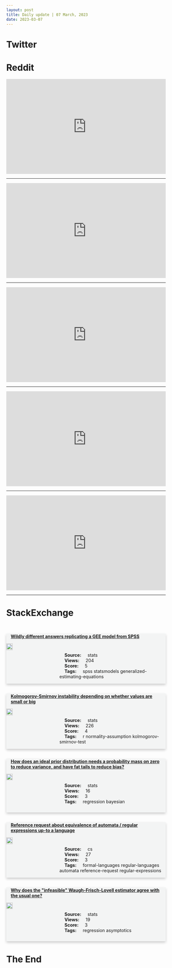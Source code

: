 ```yaml
---
layout: post
title: Daily update | 07 March, 2023
date: 2023-03-07
---
```


<script async src="https://platform.twitter.com/widgets.js" charset="utf-8"></script>


<script src='https://storage.ko-fi.com/cdn/scripts/overlay-widget.js'></script>
<script>
  kofiWidgetOverlay.draw('themldojo', {
    'type': 'floating-chat',
    'floating-chat.donateButton.text': 'Support me',
    'floating-chat.donateButton.background-color': '#f45d22',
    'floating-chat.donateButton.text-color': '#fff'
  });
</script>

# Twitter 

<blockquote class="twitter-tweet"><a href="https://twitter.com/SouthPark/status/1632782612308844544"></a></blockquote>

<blockquote class="twitter-tweet"><a href="https://twitter.com/verasitytech/status/1632712615787888640"></a></blockquote>

<blockquote class="twitter-tweet"><a href="https://twitter.com/thegoldsuite/status/1632645509247631360"></a></blockquote>

<blockquote class="twitter-tweet"><a href="https://twitter.com/balajis/status/1632645652936298496"></a></blockquote>

<blockquote class="twitter-tweet"><a href="https://twitter.com/CMO_Odisha/status/1632638171350695936"></a></blockquote>

<blockquote class="twitter-tweet"><a href="https://twitter.com/stanfordnlp/status/1632787774716928000"></a></blockquote>

<blockquote class="twitter-tweet"><a href="https://twitter.com/karpathy/status/1632800080540618752"></a></blockquote>

<blockquote class="twitter-tweet"><a href="https://twitter.com/DeepLearningAI_/status/1632746607165751297"></a></blockquote>

<blockquote class="twitter-tweet"><a href="https://twitter.com/GoogleAI/status/1632808371081596929"></a></blockquote>

<blockquote class="twitter-tweet"><a href="https://twitter.com/karpathy/status/1632809109199388673"></a></blockquote>

# Reddit 

<iframe id="reddit-embed" src="https://www.redditmedia.com/r/MachineLearning/comments/11jyrfj/r_we_found_nearly_half_a_billion_duplicated?ref_source=embed&amp;ref=share&amp;embed=true" sandbox="allow-scripts allow-same-origin allow-popups" style="border: none;" height="300" width="100%" scrolling="yes"></iframe>
<hr style="width:100%;text-align:left;margin-left:0">
<iframe id="reddit-embed" src="https://www.redditmedia.com/r/datascience/comments/11jzh88/from_numpy_to_arrow_how_pandas_20_is_changing?ref_source=embed&amp;ref=share&amp;embed=true" sandbox="allow-scripts allow-same-origin allow-popups" style="border: none;" height="300" width="100%" scrolling="yes"></iframe>
<hr style="width:100%;text-align:left;margin-left:0">
<iframe id="reddit-embed" src="https://www.redditmedia.com/r/datascience/comments/11k18qx/most_used_programming_languages_for_data_science?ref_source=embed&amp;ref=share&amp;embed=true" sandbox="allow-scripts allow-same-origin allow-popups" style="border: none;" height="300" width="100%" scrolling="yes"></iframe>
<hr style="width:100%;text-align:left;margin-left:0">
<iframe id="reddit-embed" src="https://www.redditmedia.com/r/dataengineering/comments/11jzbx6/pandas_20_and_its_ecosystem_arrow_polars_duckdb?ref_source=embed&amp;ref=share&amp;embed=true" sandbox="allow-scripts allow-same-origin allow-popups" style="border: none;" height="300" width="100%" scrolling="yes"></iframe>
<hr style="width:100%;text-align:left;margin-left:0">
<iframe id="reddit-embed" src="https://www.redditmedia.com/r/datascience/comments/11jr8wt/is_ageism_a_major_barrier_to_hiring_in_ds_roles?ref_source=embed&amp;ref=share&amp;embed=true" sandbox="allow-scripts allow-same-origin allow-popups" style="border: none;" height="300" width="100%" scrolling="yes"></iframe>
<hr style="width:100%;text-align:left;margin-left:0">

<style>
.card {
box-shadow: 0 4px 8px 0 rgba(0,0,0,0.2);
transition: 0.3s;
width: 100%;
background-color: #F3F4F4;
}
p{
    margin-left:  3em;
    padding-top: 1em;
}
.part2{
    display: grid;
    grid-template-columns: 1fr 3fr;
}
h4{
    margin: 1em;
}

.card:hover {
box-shadow: 0 8px 16px 0 rgba(0,0,0,0.2);
}
b {
padding: 2px 16px;
}
</style>
  
# StackExchange 


  <br>
  <div class="card">
  <h4><a href='https://stats.stackexchange.com/questions/608477/wildly-different-answers-replicating-a-gee-model-from-spss'>Wildly different answers replicating a GEE model from SPSS</a></h4> 
  <div class="part2">
      <img src="https://cdn.sstatic.net/Sites/stats/Img/apple-touch-icon@2.png?v=344f57aa10cc" alt="Img missing!" style="width:40%">
      <p><b>Source:</b> stats<br><b>Views:</b> 204<br><b>Score:</b> 5<br><b>Tags:</b> <span class="badge badge-dark">spss</span> <span class="badge badge-dark">statsmodels</span> <span class="badge badge-dark">generalized-estimating-equations</span></p> 
  </div>
  </div>
      
  <br>
  <div class="card">
  <h4><a href='https://stats.stackexchange.com/questions/608504/kolmogorov-smirnov-instability-depending-on-whether-values-are-small-or-big'>Kolmogorov-Smirnov instability depending on whether values are small or big</a></h4> 
  <div class="part2">
      <img src="https://cdn.sstatic.net/Sites/stats/Img/apple-touch-icon@2.png?v=344f57aa10cc" alt="Img missing!" style="width:40%">
      <p><b>Source:</b> stats<br><b>Views:</b> 226<br><b>Score:</b> 4<br><b>Tags:</b> <span class="badge badge-dark">r</span> <span class="badge badge-dark">normality-assumption</span> <span class="badge badge-dark">kolmogorov-smirnov-test</span></p> 
  </div>
  </div>
      
  <br>
  <div class="card">
  <h4><a href='https://stats.stackexchange.com/questions/608584/how-does-an-ideal-prior-distribution-needs-a-probability-mass-on-zero-to-reduce'>How does an ideal prior distribution needs a probability mass on zero to reduce variance, and have fat tails to reduce bias?</a></h4> 
  <div class="part2">
      <img src="https://cdn.sstatic.net/Sites/stats/Img/apple-touch-icon@2.png?v=344f57aa10cc" alt="Img missing!" style="width:40%">
      <p><b>Source:</b> stats<br><b>Views:</b> 16<br><b>Score:</b> 3<br><b>Tags:</b> <span class="badge badge-dark">regression</span> <span class="badge badge-dark">bayesian</span></p> 
  </div>
  </div>
      
  <br>
  <div class="card">
  <h4><a href='https://cs.stackexchange.com/questions/158872/reference-request-about-equivalence-of-automata-regular-expressions-up-to-a-la'>Reference request about equivalence of automata / regular expressions up-to a language</a></h4> 
  <div class="part2">
      <img src="https://cdn.sstatic.net/Sites/cs/Img/apple-touch-icon@2.png?v=324a3e0c2b03" alt="Img missing!" style="width:40%">
      <p><b>Source:</b> cs<br><b>Views:</b> 27<br><b>Score:</b> 3<br><b>Tags:</b> <span class="badge badge-dark">formal-languages</span> <span class="badge badge-dark">regular-languages</span> <span class="badge badge-dark">automata</span> <span class="badge badge-dark">reference-request</span> <span class="badge badge-dark">regular-expressions</span></p> 
  </div>
  </div>
      
  <br>
  <div class="card">
  <h4><a href='https://stats.stackexchange.com/questions/608564/why-does-the-infeasible-waugh-frisch-lovell-estimator-agree-with-the-usual-one'>Why does the &quot;infeasible&quot; Waugh-Frisch-Lovell estimator agree with the usual one?</a></h4> 
  <div class="part2">
      <img src="https://cdn.sstatic.net/Sites/stats/Img/apple-touch-icon@2.png?v=344f57aa10cc" alt="Img missing!" style="width:40%">
      <p><b>Source:</b> stats<br><b>Views:</b> 19<br><b>Score:</b> 3<br><b>Tags:</b> <span class="badge badge-dark">regression</span> <span class="badge badge-dark">asymptotics</span></p> 
  </div>
  </div>
      
# The End